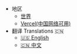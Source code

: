 - 地区
  - [世界](https://ohmysh.github.io/docs-v2)
  - [Vercel(中国网络可用)](https://docs-v2-liard.vercel.app/docs-v2)
- 翻译 Translations :cn:
  - [:us: English](/)
  - [:cn: 中文](/zh_cn/)
